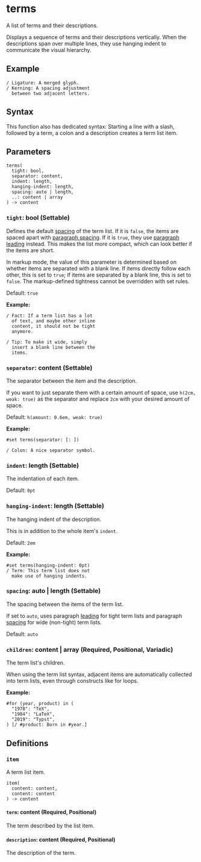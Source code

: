# terms

A list of terms and their descriptions.

Displays a sequence of terms and their descriptions vertically. When the descriptions span over multiple lines, they use hanging indent to communicate the visual hierarchy.

## Example

```typst
/ Ligature: A merged glyph.
/ Kerning: A spacing adjustment
  between two adjacent letters.
```

## Syntax

This function also has dedicated syntax: Starting a line with a slash, followed by a term, a colon and a description creates a term list item.

## Parameters

```
terms(
  tight: bool,
  separator: content,
  indent: length,
  hanging-indent: length,
  spacing: auto | length,
  ..: content | array
) -> content
```

### `tight`: bool (Settable)

Defines the default [spacing](/docs/reference/model/terms/#parameters-spacing) of the term list. If it is `false`, the items are spaced apart with [paragraph spacing](/docs/reference/model/par/#parameters-spacing). If it is `true`, they use [paragraph leading](/docs/reference/model/par/#parameters-leading) instead. This makes the list more compact, which can look better if the items are short.

In markup mode, the value of this parameter is determined based on whether items are separated with a blank line. If items directly follow each other, this is set to `true`; if items are separated by a blank line, this is set to `false`. The markup-defined tightness cannot be overridden with set rules.

Default: `true`

**Example:**
```typst
/ Fact: If a term list has a lot
  of text, and maybe other inline
  content, it should not be tight
  anymore.

/ Tip: To make it wide, simply
  insert a blank line between the
  items.
```

### `separator`: content (Settable)

The separator between the item and the description.

If you want to just separate them with a certain amount of space, use `h(2cm, weak: true)` as the separator and replace `2cm` with your desired amount of space.

Default: `h(amount: 0.6em, weak: true)`

**Example:**
```typst
#set terms(separator: [: ])

/ Colon: A nice separator symbol.
```

### `indent`: length (Settable)

The indentation of each item.

Default: `0pt`

### `hanging-indent`: length (Settable)

The hanging indent of the description.

This is in addition to the whole item's `indent`.

Default: `2em`

**Example:**
```typst
#set terms(hanging-indent: 0pt)
/ Term: This term list does not
  make use of hanging indents.
```

### `spacing`: auto | length (Settable)

The spacing between the items of the term list.

If set to `auto`, uses paragraph [leading](/docs/reference/model/par/#parameters-leading) for tight term lists and paragraph [spacing](/docs/reference/model/par/#parameters-spacing) for wide (non-tight) term lists.

Default: `auto`

### `children`: content | array (Required, Positional, Variadic)

The term list's children.

When using the term list syntax, adjacent items are automatically collected into term lists, even through constructs like for loops.

**Example:**
```typst
#for (year, product) in (
  "1978": "TeX",
  "1984": "LaTeX",
  "2019": "Typst",
) [/ #product: Born in #year.]
```

## Definitions

### `item`

A term list item.

```
item(
  content: content,
  content: content
) -> content
```

#### `term`: content (Required, Positional)

The term described by the list item.

#### `description`: content (Required, Positional)

The description of the term.
